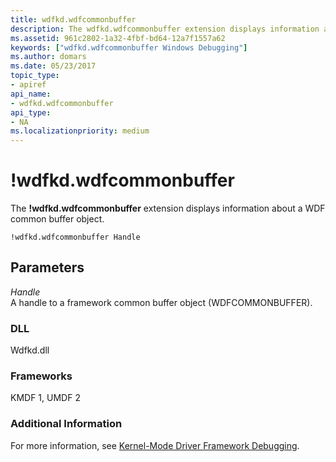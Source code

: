 ```yaml
---
title: wdfkd.wdfcommonbuffer
description: The wdfkd.wdfcommonbuffer extension displays information about a WDF common buffer object.
ms.assetid: 961c2802-1a32-4fbf-bd64-12a7f1557a62
keywords: ["wdfkd.wdfcommonbuffer Windows Debugging"]
ms.author: domars
ms.date: 05/23/2017
topic_type:
- apiref
api_name:
- wdfkd.wdfcommonbuffer
api_type:
- NA
ms.localizationpriority: medium
---
```


# !wdfkd.wdfcommonbuffer


The **!wdfkd.wdfcommonbuffer** extension displays information about a WDF common buffer object.

```
!wdfkd.wdfcommonbuffer Handle
```

## <span id="Parameters"></span><span id="parameters"></span><span id="PARAMETERS"></span>Parameters


<span id="_______Handle______"></span><span id="_______handle______"></span><span id="_______HANDLE______"></span> *Handle*   
A handle to a framework common buffer object (WDFCOMMONBUFFER).

### <span id="DLL"></span><span id="dll"></span>DLL

Wdfkd.dll

### <span id="Frameworks"></span><span id="frameworks"></span><span id="FRAMEWORKS"></span>Frameworks

KMDF 1, UMDF 2

### <span id="Additional_Information"></span><span id="additional_information"></span><span id="ADDITIONAL_INFORMATION"></span>Additional Information

For more information, see [Kernel-Mode Driver Framework Debugging](kernel-mode-driver-framework-debugging.md).

 

 





